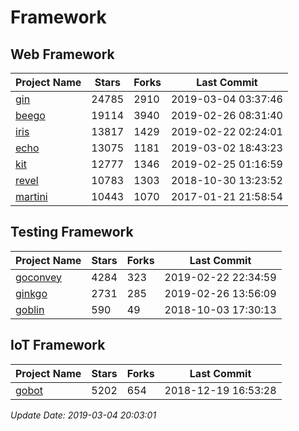 # Framework

## Web Framework

| Project Name | Stars | Forks | Last Commit |
| ------------ | ----- | ----- | ----------- |
| [gin](https://github.com/gin-gonic/gin) | 24785 | 2910 | 2019-03-04 03:37:46 |
| [beego](https://github.com/astaxie/beego) | 19114 | 3940 | 2019-02-26 08:31:40 |
| [iris](https://github.com/kataras/iris) | 13817 | 1429 | 2019-02-22 02:24:01 |
| [echo](https://github.com/labstack/echo) | 13075 | 1181 | 2019-03-02 18:43:23 |
| [kit](https://github.com/go-kit/kit) | 12777 | 1346 | 2019-02-25 01:16:59 |
| [revel](https://github.com/revel/revel) | 10783 | 1303 | 2018-10-30 13:23:52 |
| [martini](https://github.com/go-martini/martini) | 10443 | 1070 | 2017-01-21 21:58:54 |

## Testing Framework

| Project Name | Stars | Forks | Last Commit |
| ------------ | ----- | ----- | ----------- |
| [goconvey](https://github.com/smartystreets/goconvey) | 4284 | 323 | 2019-02-22 22:34:59 |
| [ginkgo](https://github.com/onsi/ginkgo) | 2731 | 285 | 2019-02-26 13:56:09 |
| [goblin](https://github.com/franela/goblin) | 590 | 49 | 2018-10-03 17:30:13 |

## IoT Framework

| Project Name | Stars | Forks | Last Commit |
| ------------ | ----- | ----- | ----------- |
| [gobot](https://github.com/hybridgroup/gobot) | 5202 | 654 | 2018-12-19 16:53:28 |

*Update Date: 2019-03-04 20:03:01*